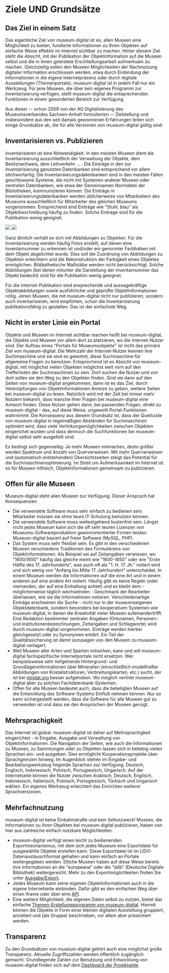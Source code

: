 Ziele UND Grundsätze
====================

Das Ziel in einem Satz
----------------------

Das eigentliche Ziel von museum-digital ist es, allen Museen eine Möglichkeit zu bieten, fundierte Informationen zu Ihren Objekten auf einfache Weise effektiv im Internet sichtbar zu machen. Hinter diesem Ziel steht die Absicht, mit der Publikation der Objektinformation auf die Museen selbst und die in ihnen geleistete Erschließungsarbeit aufmerksam zu machen. Gleichzeitig sollen den Museen Möglichkeiten der Nachnutzung digitaler Information erschlossen werden, etwa durch Einbindung der Informationen in die eigene Internetpräsenz oder durch digitale Ausstellungen (Themenportale). museum-digital ist in jedem Fall nur ein Werkzeug. Für jene Museen, die über kein eigenes Programm zur Inventarisierung verfügen, stellt museum-digital die entsprechenden Funktionen in einem gesonderten Bereich zur Verfügung.

Aus dieser -- schon 2009 von der AG Digitalisierung des Museumsverbandes Sachsen-Anhalt formulierten -- Zielstellung und insbesondere aus den seit damals gewonnenen Erfahrungen leiten sich einige Grundsätze ab, die für alle Versionen von museum-digital gültig sind:

Inventarisieren vs. Publizieren
-------------------------------

Inventarisieren ist eine Notwendigkeit. In den meisten Museen dient die Inventarisierung ausschließlich der Verwaltung der Objekte, dem Besitznachweis, dem Leihverkehr ... . Die Einträge in den zur
Inventarisierung genutzten Datenbanken sind entsprechend vor allem stichwortartig. Die Inventarisierungsdatenbanken sind in den meisten Fällen geschlossene Systeme, die nicht mit Systemen anderer Museen oder zentralen Datenbanken, wie etwa der Gemeinsamen Normdatei der Bibliotheken, kommunizieren können. Die Einträge in Inventarisierungsdatenbanken werden üblicherweise von Mitarbeitern des Museums ausschließlich für Mitarbeiter des gleichen Museums vorgenommen. Entsprechend sind Einträge wie "Stuhl, blau" als Objektbeschreibung häufig zu finden. Solche Einträge sind für die Publikation wenig geeignet.

![](../assets/chapter_1-3/423.jpg)
![](../assets/chapter_1-3/423gut.jpg)

Ganz ähnlich verhält es sich mit Abbildungen zu Objekten. Für die Inventarisierung werden häufig Fotos erstellt, auf denen eine Inventarnummer zu erkennen ist und/oder ein genormter Farbbalken mit dem Objekt abgelichtet wurde. Dies soll die Zuordnung von Abbildungen zu Objekten erleichtern und die Rekonstruktion
der Farbigkeit eines Objektes ermöglichen. Bildästhetische Maßstäbe werden nicht berücksichtigt. Solche Abbildungen (bei denen mitunter die Darstellung der Inventarnummer das Objekt bedeckt) sind für die
Publikation wenig geeignet.

Für die Internet-Publikation sind ansprechende und aussagekräftige Objektabbildungen sowie ausführliche und geprüfte Objektinformationen nötig. Jenen Museen, die mit museum-digital nicht nur publizieren, sondern auch inventarisieren, wird empfohlen, schon die Inventarisierung publikationsfähig zu gestalten. Das ist der einfachste Weg.

Nicht in erster Linie ein Portal
--------------------------------

Objekte und Museen im Internet sichtbar machen heißt bei museum-digital, die Objekte und Museen vor allem dort zu platzieren, wo die Internet-Nutzer sind. Der Aufbau eines "Portals für Museumsobjekte"
ist nicht das primäre Ziel von museum-digital. Die Mehrzahl der Internet-Nutzer kennen ihre Suchmaschine und sie sind es gewohnt, diese Suchmaschine für allgemeine Fragen zu benutzen. Entsprechend ist es Absicht von museum-digital, mit möglichst vielen Objekten möglichst weit vorn auf den Trefferlisten der Suchmaschinen zu sein. Dort suchen die Nutzer und von dort sollen sie den Weg zu den Objekten finden. Sind sie dann auf den Seiten von museum-digital angekommen, dann ist es das Ziel, durch Verknüpfungen von Objektinformationen Anreize zu geben, weitere Seiten bei museum-digital zu lesen. Natürlich wird mit der Zeit bei immer mehr Nutzern bekannt, dass manche ihrer Fragen bei museum-digital eine Antwort finden. Diese Nutzer gehen dann, bei passenden Fragen, direkt zu museum-digital - das, auf diese Weise, ungewollt Portal-Funktionen wahrnimmt. Die Konsequenz aus diesem Grundsatz ist, dass der Quellcode von museum-digital in regelmäßigen Abständen für Suchmaschinen optimiert wird, dass viele Verlinkungsmöglichkeiten zwischen Objekten eingerichet wurden und dass dennoch die Suchfunktionen bei museum-digital selbst sehr ausgefeilt sind.

Es bedingt sich gegenseitig: Je mehr Museen mitmachen, desto größer werden Spektrum und Anzahl von Querverweisen. Mit mehr Querverweisen und (automatisch entstehenden) Übersichtsseiten steigt das Potential für die Suchmaschinenoptimierung. Im Streit um Aufmerksamkeit im Internet ist es für Museen hilfreich, Objektinformationen gemeinsam zu publizieren.

Offen für alle Museen
---------------------

Museum-digital steht allen Museen zur Verfügung. Dieser Anspruch hat
Konsequenzen:

- Die verwendete Software muss sehr einfach zu bedienen sein. Mitarbeiter müssen sie ohne teure IT-Schulung benutzen können.
- Die verwendete Software muss weitestgehend kostenfrei sein. Längst nicht jedes Museum kann sich die oft sehr teuren Lizenzen von Museums-Softwareproduktion gewinnorientierter Firmen leisten. Museum-digital basiert auf freier Software (MySQL, PHP).
- Das System muss sehr flexibel sein. Es gibt in den verschiedenen Museen verschiedene Traditionen des Formulierens von Objektinformationen. Als Beispiel sei auf Zeitangaben verwiesen, wo "1600/1650" häufig das gleiche meint wie "1600-1650" oder wie "Erste Hälfte des 17. Jahrhunderts", was auch oft als "1. H. 17. Jh." notiert wird und sich wenig von "Anfang bis Mitte 17. Jahrhundert" unterscheidet. In einem Museum werden die Informationen auf die eine Art und in einem anderen auf eine andere Art notiert. Häufig gibt es keine Regeln (oder niemanden, der auf eine Einhaltung achtet) und es bleibt dem - möglicherweise täglich wechselnden - Geschmack der Bearbeiter überlassen, wie sie die Informationen notieren. Verschiedenartige Einträge erschweren die Suche - nicht nur in der museumseigenen Objektdatenbank, sondern besonders bei kooperativen Systemen wie museum-digital, in denen die Kreativität vieler Museen aufeinandertrifft. Eine Redaktion bestimmter zentraler Angaben (Ortsnamen, Personen- und Institutionenbezeichnungen, Zeitangaben und Schlagworte) wird durch museum-digital vorgenommen. Einträge werden hierbei gleichgesetzt oder zu Synonymen erklärt. Ein Teil der Qualitätssicherung ist damit sozusagen von den Museen zu museum-digital verlagert.
- Weil Museen aller Arten und Sparten mitwirken, kann und will museum-digital fachspezifische Internetportale nicht ersetzen. Wer beispielsweise sehr tiefgehende Hintergrund- und Grundlageninformationen über Mineralien (einschließlich modellhafter Abbildungen von Kristallstrukturen, Verbreitungskarten, etc.) sucht, der ist bei [mindat.org](https://www.mindat.org/) besser aufgehoben. Wo möglich verlinkt museum-digital aber zu solchen Fachdatenbank-Systemen.
- Offen für alle Museen bedeutet auch, dass die beteiligten Museen auf die Entwicklung des Software-Systems Einfluß nehmen können. Nur so kann sichergestellt werden, dass die Software für alle Museen gut zu verwenden ist und dass sie den Ansprüchen der Museen genügt.

Mehrsprachigkeit
----------------

Das Internet ist global. museum-digital ist daher auf Mehrsprachigkeit eingerichtet - in Eingabe, Ausgabe und Verwaltung von Objektinformationen. Die Navigation der Seiten, wie auch die Informationen zu Museen, zu Sammlungen oder zu Objekten lassen sich in beliebig vielen Sprachen ein- und ausgeben. Dies ermöglicht Kooperationsprojekte über Sprachgrenzen hinweg. Im Augenblick stehen im Eingabe- und Bearbeitungwerkzeug folgende Sprachen zur Verfügung: Deutsch, Englisch, Indonesisch, Polnisch, Portugiesisch, Ungarisch. Auf der Internetseite können die Nutzer zwischen Arabisch, Deutsch, Englisch, Indonesisch, Italienisch, Polnisch, Portugiesisch, Türkisch und Ungarisch wählen. Ein eigenes Werkzeug erleichtert das Einrichten weiterer Sprachversionen.

Mehrfachnutzung
---------------

museum-digital ist keine Einbahnstraße und kein Selbstzweck! Museen, die Informationen zu ihren Objekten bei museum-digital publizieren, haben von hier aus zahlreiche einfach nutzbare Möglichkeiten:

- museum-digital verfügt einen leicht zu bedienenden Exportmechanismus, mit dem sich jedes Museum eine Exportdatei für ausgewählte Objekte erstellen kann. Diese Exportdatei ist im LIDO-Datenaustauschformat gehalten und kann einfach an Portale weitergegeben werden. Etliche Museen haben auf diese Weise bereits ihre Informationen an die "europeana" oder die "ddb" (Deutsche Digitale Bibliothek) weitergereicht. Mehr zu den Exportmöglichkeiten finden Sie unter [Ausgabe/Export](../musdb/Objektsuche/Export.md).
-   Jedes Museum kann seine eigenen Objektinformationen auch in die eigene Internetseite einbinden. Dafür gibt es den einfachen Weg über einen iframe oder über eine [API](../Ausgabe/API/README.md).
-   Eine weitere Möglichkeit, die eigenen Daten selbst zu nutzen, bietet das einfache [Themen-Erstellungsprogramm von museum-digital](../Themator/README.md). Hiermit können die Objekte in Form einer kleinen digitalen Ausstellung gruppiert, annotiert und (als Gruppe) beschrieben, vor allem aber präsentiert werden.

Transparenz
-----------

Zu den Grundsätzen von museum-digital gehört auch eine möglichst große Transparenz. Aktuelle Zugriffszahlen werden öffentlich zugänglich gemacht. Grundlegende Zahlen zur Benutzung und Entwicklung von museum-digital finden sich auf dem [Dashboard der Projektseite](https://de.about.museum-digital.org/dashboard).

